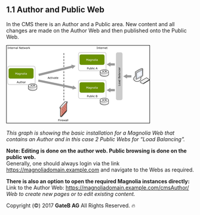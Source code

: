 ## 1.1	Author and Public Web


In the CMS there is an Author and a Public area. New content and all changes are made on the Author Web and then published onto the Public Web.

![alt text](../reference/Author-and-Public-Web.png "Author and Public Web")

*This graph is showing the basic installation for a Magnolia Web that contains an Author and in this case 2 Public Webs for “Load Balancing”.*

**Note: Editing is done on the author web. Public browsing is done on the public web.**  
Generally, one should always login via the link https://magnoliadomain.example.com and navigate to the Webs as required.  

**There is also an option to open the required Magnolia instances directly:**  
Link to the Author Web: https://magnoliadomain.example.com/cmsAuthor/  
*Web to create new pages or to edit existing content.*

Copyright (©) 2017 **GateB AG** All Rights Reserved. :fire:
